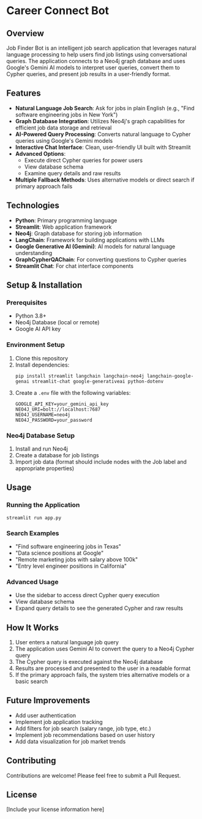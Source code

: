# Career Connect Bot

## Overview
Job Finder Bot is an intelligent job search application that leverages natural language processing to help users find job listings using conversational queries. The application connects to a Neo4j graph database and uses Google's Gemini AI models to interpret user queries, convert them to Cypher queries, and present job results in a user-friendly format.

## Features
- **Natural Language Job Search**: Ask for jobs in plain English (e.g., "Find software engineering jobs in New York")
- **Graph Database Integration**: Utilizes Neo4j's graph capabilities for efficient job data storage and retrieval
- **AI-Powered Query Processing**: Converts natural language to Cypher queries using Google's Gemini models
- **Interactive Chat Interface**: Clean, user-friendly UI built with Streamlit
- **Advanced Options**:
  - Execute direct Cypher queries for power users
  - View database schema
  - Examine query details and raw results
- **Multiple Fallback Methods**: Uses alternative models or direct search if primary approach fails

## Technologies
- **Python**: Primary programming language
- **Streamlit**: Web application framework
- **Neo4j**: Graph database for storing job information
- **LangChain**: Framework for building applications with LLMs
- **Google Generative AI (Gemini)**: AI models for natural language understanding
- **GraphCypherQAChain**: For converting questions to Cypher queries
- **Streamlit Chat**: For chat interface components

## Setup & Installation

### Prerequisites
- Python 3.8+
- Neo4j Database (local or remote)
- Google AI API key

### Environment Setup
1. Clone this repository
2. Install dependencies:
   ```
   pip install streamlit langchain langchain-neo4j langchain-google-genai streamlit-chat google-generativeai python-dotenv
   ```
3. Create a `.env` file with the following variables:
   ```
   GOOGLE_API_KEY=your_gemini_api_key
   NEO4J_URI=bolt://localhost:7687
   NEO4J_USERNAME=neo4j
   NEO4J_PASSWORD=your_password
   ```

### Neo4j Database Setup
1. Install and run Neo4j
2. Create a database for job listings
3. Import job data (format should include nodes with the Job label and appropriate properties)

## Usage

### Running the Application
```
streamlit run app.py
```

### Search Examples
- "Find software engineering jobs in Texas"
- "Data science positions at Google"
- "Remote marketing jobs with salary above 100k"
- "Entry level engineer positions in California"

### Advanced Usage
- Use the sidebar to access direct Cypher query execution
- View database schema
- Expand query details to see the generated Cypher and raw results

## How It Works
1. User enters a natural language job query
2. The application uses Gemini AI to convert the query to a Neo4j Cypher query
3. The Cypher query is executed against the Neo4j database
4. Results are processed and presented to the user in a readable format
5. If the primary approach fails, the system tries alternative models or a basic search


## Future Improvements
- Add user authentication
- Implement job application tracking
- Add filters for job search (salary range, job type, etc.)
- Implement job recommendations based on user history
- Add data visualization for job market trends

## Contributing
Contributions are welcome! Please feel free to submit a Pull Request.

## License
[Include your license information here]
